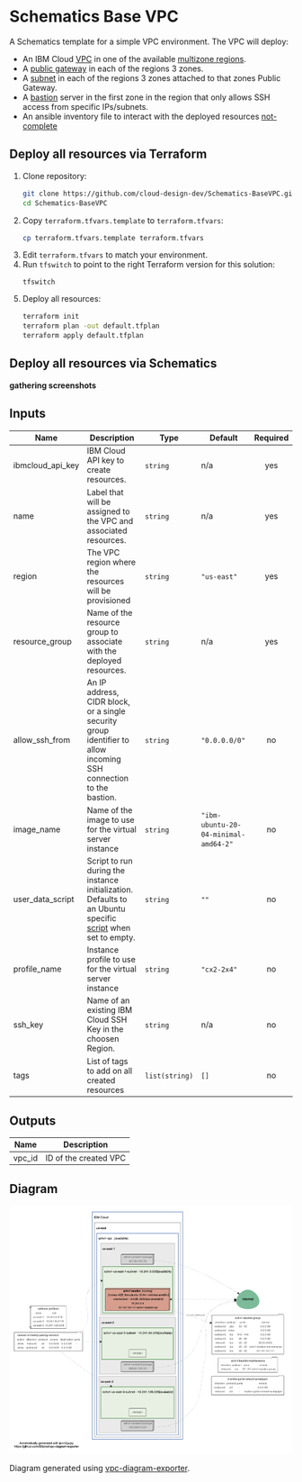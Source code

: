# Schematics Base VPC

A Schematics template for a simple VPC environment. The VPC will deploy:
 - An IBM Cloud [VPC](https://cloud.ibm.com/docs/vpc?topic=vpc-about-vpc) in one of the available [multizone regions](https://cloud.ibm.com/docs/overview?topic=overview-locations#mzr-table).
 - A [public gateway](https://cloud.ibm.com/docs/vpc?topic=vpc-about-networking-for-vpc#public-gateway-for-external-connectivity) in each of the regions 3 zones. 
 - A [subnet](https://cloud.ibm.com/docs/vpc?topic=vpc-vpc-addressing-plan-design) in each of the regions 3 zones attached to that zones Public Gateway. 
 - A [bastion](https://github.com/we-work-in-the-cloud/terraform-ibm-vpc-bastion) server in the first zone in the region that only allows SSH access from specific IPs/subnets.
 - An ansible inventory file to interact with the deployed resources [not-complete](#)


## Deploy all resources via Terraform
1. Clone repository:
    ```sh
    git clone https://github.com/cloud-design-dev/Schematics-BaseVPC.git
    cd Schematics-BaseVPC
    ```
1. Copy `terraform.tfvars.template` to `terraform.tfvars`:
   ```sh
   cp terraform.tfvars.template terraform.tfvars
   ```
1. Edit `terraform.tfvars` to match your environment.
1. Run `tfswitch` to point to the right Terraform version for this solution:
   ```
   tfswitch
   ```
1. Deploy all resources:
   ```sh
   terraform init
   terraform plan -out default.tfplan 
   terraform apply default.tfplan
   ```
## Deploy all resources via Schematics
**gathering screenshots**
## Inputs
| Name | Description | Type | Default | Required |
|------|-------------|------|---------|:--------:|
| ibmcloud\_api\_key | IBM Cloud API key to create resources. | `string` | n/a | yes |
| name | Label that will be assigned to the VPC and associated resources. | `string` | n/a | yes |
| region | The VPC region where the resources will be provisioned | `string` | `"us-east"` | yes |
| resource\_group | Name of the resource group to associate with the deployed resources. | `string` | n/a | yes |
| allow\_ssh\_from | An IP address, CIDR block, or a single security group identifier to allow incoming SSH connection to the bastion. | `string` | `"0.0.0.0/0"`| no |
| image\_name | Name of the image to use for the virtual server instance | `string` | `"ibm-ubuntu-20-04-minimal-amd64-2"` | no |
| user\_data\_script | Script to run during the instance initialization. Defaults to an Ubuntu specific [script](https://github.com/we-work-in-the-cloud/terraform-ibm-vpc-bastion/blob/master/init-script-ubuntu.sh) when set to empty. | `string` | `""` | no |
| profile\_name | Instance profile to use for the virtual server instance | `string` | `"cx2-2x4"` | no |
| ssh\_key | Name of an existing IBM Cloud SSH Key in the choosen Region. | `string` | n/a | no |
| tags | List of tags to add on all created resources | `list(string)` | `[]` | no |

## Outputs

| Name | Description |
|------|-------------|
| vpc_id | ID of the created VPC |


## Diagram
![Diagram of deployment](vpc-diagram.png)

Diagram generated using [vpc-diagram-exporter](https://github.com/l2fprod/vpc-diagram-exporter).